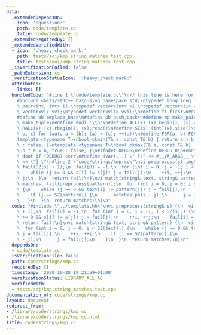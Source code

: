 ```yaml
---
data:
  _extendedDependsOn:
  - icon: ':question:'
    path: code/template.cc
    title: code/template.cc
  _extendedRequiredBy: []
  _extendedVerifiedWith:
  - icon: ':heavy_check_mark:'
    path: tests/aoj/kmp.string_matches.test.cpp
    title: tests/aoj/kmp.string_matches.test.cpp
  _isVerificationFailed: false
  _pathExtension: cc
  _verificationStatusIcon: ':heavy_check_mark:'
  attributes:
    links: []
  bundledCode: "#line 1 \"code/template.cc\"\n// this line is here for a reason\n\
    #include <bits/stdc++.h>\nusing namespace std;\ntypedef long long ll;\ntypedef\
    \ pair<int, int> ii;\ntypedef vector<int> vi;\ntypedef vector<ii> vii;\ntypedef\
    \ vector<vi> vvi;\ntypedef vector<vii> vvii;\n#define fi first\n#define se second\n\
    #define eb emplace_back\n#define pb push_back\n#define mp make_pair\n#define mt\
    \ make_tuple\n#define endl '\\n'\n#define ALL(x) (x).begin(), (x).end()\n#define\
    \ RALL(x) (x).rbegin(), (x).rend()\n#define SZ(x) (int)(x).size()\n#define FOR(a,\
    \ b, c) for (auto a = (b); (a) < (c); ++(a))\n#define F0R(a, b) FOR (a, 0, (b))\n\
    template <typename T>\nbool ckmin(T& a, const T& b) { return a > b ? a = b, true\
    \ : false; }\ntemplate <typename T>\nbool ckmax(T& a, const T& b) { return a <\
    \ b ? a = b, true : false; }\n#ifndef DEBUG\n#define DEBUG 0\n#endif\n#define\
    \ dout if (DEBUG) cerr\n#define dvar(...) \" [\" << #__VA_ARGS__ \": \" << (__VA_ARGS__)\
    \ << \"] \"\n#line 2 \"code/strings/kmp.cc\"\nvi preprocess(string& s) {\n  vi\
    \ fail(SZ(s) + 1);\n  fail[0] = -1;\n  for (int i = 0, j = -1; i < SZ(s);) {\n\
    \    while (j >= 0 && s[i] != s[j]) j = fail[j];\n    ++i, ++j;\n    fail[i] =\
    \ j;\n  }\n  return fail;\n}\nvi match(string& text, string& pattern) {\n  vi\
    \ matches, fail(preprocess(pattern));\n  for (int i = 0, j = 0; i < SZ(text);)\
    \ {\n    while (j >= 0 && text[i] != pattern[j]) j = fail[j];\n    ++i; ++j;\n\
    \    if (j == SZ(pattern)) {\n      matches.pb(i - j);\n      j = fail[j];\n \
    \   }\n  }\n  return matches;\n}\n"
  code: "#include \"../template.hh\"\nvi preprocess(string& s) {\n  vi fail(SZ(s)\
    \ + 1);\n  fail[0] = -1;\n  for (int i = 0, j = -1; i < SZ(s);) {\n    while (j\
    \ >= 0 && s[i] != s[j]) j = fail[j];\n    ++i, ++j;\n    fail[i] = j;\n  }\n \
    \ return fail;\n}\nvi match(string& text, string& pattern) {\n  vi matches, fail(preprocess(pattern));\n\
    \  for (int i = 0, j = 0; i < SZ(text);) {\n    while (j >= 0 && text[i] != pattern[j])\
    \ j = fail[j];\n    ++i; ++j;\n    if (j == SZ(pattern)) {\n      matches.pb(i\
    \ - j);\n      j = fail[j];\n    }\n  }\n  return matches;\n}\n"
  dependsOn:
  - code/template.cc
  isVerificationFile: false
  path: code/strings/kmp.cc
  requiredBy: []
  timestamp: '2020-10-28 19:21:59+01:00'
  verificationStatus: LIBRARY_ALL_AC
  verifiedWith:
  - tests/aoj/kmp.string_matches.test.cpp
documentation_of: code/strings/kmp.cc
layout: document
redirect_from:
- /library/code/strings/kmp.cc
- /library/code/strings/kmp.cc.html
title: code/strings/kmp.cc
---
```

